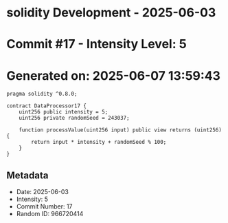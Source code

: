 ﻿# solidity Development - 2025-06-03
# Commit #17 - Intensity Level: 5
# Generated on: 2025-06-07 13:59:43
```solidity
pragma solidity ^0.8.0;

contract DataProcessor17 {
    uint256 public intensity = 5;
    uint256 private randomSeed = 243037;

    function processValue(uint256 input) public view returns (uint256) {
        return input * intensity + randomSeed % 100;
    }
}
```
## Metadata
- Date: 2025-06-03
- Intensity: 5
- Commit Number: 17
- Random ID: 966720414
